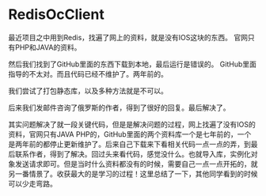 # RedisOcClient


最近项目之中用到Redis，找遍了网上的资料，就是没有IOS这块的东西。 官网只有PHP和JAVA的资料。

然后我们找到了GitHub里面的东西下载到本地，最后运行是错误的。 GitHub里面指导的不太对。而且代码已经不维护了。两年前的。

我们尝试了打包静态库，以及多种方法就是不可以。

后来我们发邮件咨询了俄罗斯的作者，得到了很好的回复。最后解决了。

其实问题解决了就一段关键代码，但是是解决问题的过程，网上找遍了没有IOS的资料，官网只有JAVA PHP的，GitHub里面的两个资料库一个是七年前的，一个是两年前的都停止更新维护了。后来自己下载来下看相关代码一点一点的弄，到最后联系作者，得到了解决。回过头来看代码，感觉没什么。也就导入库，实例化对象发送请求即可。但是当时什么资料都没有的时候，需要自己一点一点开拓的，就另一番情景了。收获最大的是学习的过程！这里总结了一下，其他同学看到的时候可以少走弯路。
